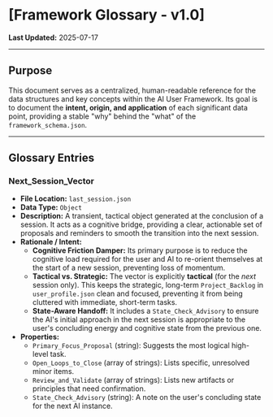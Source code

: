 # [Framework Glossary - v1.0]

**Last Updated:** 2025-07-17

---

## Purpose

This document serves as a centralized, human-readable reference for the data structures and key concepts within the AI User Framework. Its goal is to document the **intent, origin, and application** of each significant data point, providing a stable "why" behind the "what" of the `framework_schema.json`.

---

## Glossary Entries

### Next_Session_Vector
*   **File Location:** `last_session.json`
*   **Data Type:** `Object`
*   **Description:** A transient, tactical object generated at the conclusion of a session. It acts as a cognitive bridge, providing a clear, actionable set of proposals and reminders to smooth the transition into the next session.
*   **Rationale / Intent:**
    *   **Cognitive Friction Damper:** Its primary purpose is to reduce the cognitive load required for the user and AI to re-orient themselves at the start of a new session, preventing loss of momentum.
    *   **Tactical vs. Strategic:** The vector is explicitly **tactical** (for the *next* session only). This keeps the strategic, long-term `Project_Backlog` in `user_profile.json` clean and focused, preventing it from being cluttered with immediate, short-term tasks.
    *   **State-Aware Handoff:** It includes a `State_Check_Advisory` to ensure the AI's initial approach in the next session is appropriate to the user's concluding energy and cognitive state from the previous one.
*   **Properties:**
    *   `Primary_Focus_Proposal` (string): Suggests the most logical high-level task.
    *   `Open_Loops_to_Close` (array of strings): Lists specific, unresolved minor items.
    *   `Review_and_Validate` (array of strings): Lists new artifacts or principles that need confirmation.
    *   `State_Check_Advisory` (string): A note on the user's concluding state for the next AI instance.
